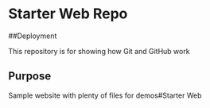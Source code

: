 # Starter Web Repo
##Deployment

This repository is for showing how Git and GitHub work

## Purpose

Sample website with plenty of files for demos#Starter Web
